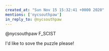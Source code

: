 ```yaml
---
created_at: "Sun Nov 15 15:32:41 +0000 2020"
mentions: ['nycsouthpaw']
in_reply_to: @nycsouthpaw
---
```


@nycsouthpaw F_SCIST

I'd like to sove the puzzle please!